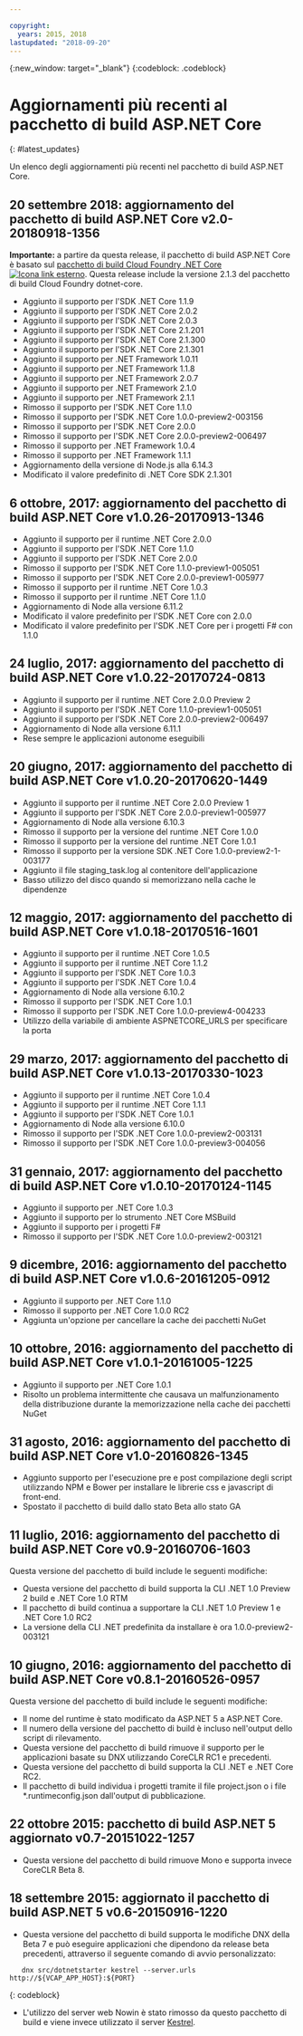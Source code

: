 ```yaml
---

copyright:
  years: 2015, 2018
lastupdated: "2018-09-20"
---
```


{:new_window: target="_blank"}
{:codeblock: .codeblock}

# Aggiornamenti più recenti al pacchetto di build ASP.NET Core
{: #latest_updates}

Un elenco degli aggiornamenti più recenti nel pacchetto di build ASP.NET Core.

## 20 settembre 2018: aggiornamento del pacchetto di build ASP.NET Core v2.0-20180918-1356

**Importante:** a partire da questa release, il pacchetto di build ASP.NET Core è basato sul [pacchetto di build Cloud Foundry .NET Core ![Icona link esterno](../../icons/launch-glyph.svg "Icona link esterno")](https://docs.cloudfoundry.org/buildpacks/dotnet-core/index.html). Questa release include la versione 2.1.3 del pacchetto di build Cloud Foundry dotnet-core.

* Aggiunto il supporto per l'SDK .NET Core 1.1.9
* Aggiunto il supporto per l'SDK .NET Core 2.0.2
* Aggiunto il supporto per l'SDK .NET Core 2.0.3
* Aggiunto il supporto per l'SDK .NET Core 2.1.201
* Aggiunto il supporto per l'SDK .NET Core 2.1.300
* Aggiunto il supporto per l'SDK .NET Core 2.1.301
* Aggiunto il supporto per .NET Framework 1.0.11
* Aggiunto il supporto per .NET Framework 1.1.8
* Aggiunto il supporto per .NET Framework 2.0.7
* Aggiunto il supporto per .NET Framework 2.1.0
* Aggiunto il supporto per .NET Framework 2.1.1
* Rimosso il supporto per l'SDK .NET Core 1.1.0
* Rimosso il supporto per l'SDK .NET Core 1.0.0-preview2-003156
* Rimosso il supporto per l'SDK .NET Core 2.0.0
* Rimosso il supporto per l'SDK .NET Core 2.0.0-preview2-006497
* Rimosso il supporto per .NET Framework 1.0.4
* Rimosso il supporto per .NET Framework 1.1.1
* Aggiornamento della versione di Node.js alla 6.14.3
* Modificato il valore predefinito di .NET Core SDK 2.1.301

## 6 ottobre, 2017: aggiornamento del pacchetto di build ASP.NET Core v1.0.26-20170913-1346
* Aggiunto il supporto per il runtime .NET Core 2.0.0
* Aggiunto il supporto per l'SDK .NET Core 1.1.0
* Aggiunto il supporto per l'SDK .NET Core 2.0.0
* Rimosso il supporto per l'SDK .NET Core 1.1.0-preview1-005051
* Rimosso il supporto per l'SDK .NET Core 2.0.0-preview1-005977
* Rimosso il supporto per il runtime .NET Core 1.0.3
* Rimosso il supporto per il runtime .NET Core 1.1.0
* Aggiornamento di Node alla versione 6.11.2
* Modificato il valore predefinito per l'SDK .NET Core con 2.0.0
* Modificato il valore predefinito per l'SDK .NET Core per i progetti F# con 1.1.0

## 24 luglio, 2017: aggiornamento del pacchetto di build ASP.NET Core v1.0.22-20170724-0813

* Aggiunto il supporto per il runtime .NET Core 2.0.0 Preview 2
* Aggiunto il supporto per l'SDK .NET Core 1.1.0-preview1-005051
* Aggiunto il supporto per l'SDK .NET Core 2.0.0-preview2-006497
* Aggiornamento di Node alla versione 6.11.1
* Rese sempre le applicazioni autonome eseguibili

## 20 giugno, 2017: aggiornamento del pacchetto di build ASP.NET Core v1.0.20-20170620-1449

* Aggiunto il supporto per il runtime .NET Core 2.0.0 Preview 1
* Aggiunto il supporto per l'SDK .NET Core 2.0.0-preview1-005977
* Aggiornamento di Node alla versione 6.10.3
* Rimosso il supporto per la versione del runtime .NET Core 1.0.0
* Rimosso il supporto per la versione del runtime .NET Core 1.0.1
* Rimosso il supporto per la versione SDK .NET Core 1.0.0-preview2-1-003177
* Aggiunto il file staging_task.log al contenitore dell'applicazione
* Basso utilizzo del disco quando si memorizzano nella cache le dipendenze

## 12 maggio, 2017: aggiornamento del pacchetto di build ASP.NET Core v1.0.18-20170516-1601

* Aggiunto il supporto per il runtime .NET Core 1.0.5
* Aggiunto il supporto per il runtime .NET Core 1.1.2
* Aggiunto il supporto per l'SDK .NET Core 1.0.3
* Aggiunto il supporto per l'SDK .NET Core 1.0.4
* Aggiornamento di Node alla versione 6.10.2
* Rimosso il supporto per l'SDK .NET Core 1.0.1
* Rimosso il supporto per l'SDK .NET Core 1.0.0-preview4-004233
* Utilizzo della variabile di ambiente ASPNETCORE_URLS per specificare la porta

## 29 marzo, 2017: aggiornamento del pacchetto di build ASP.NET Core v1.0.13-20170330-1023

* Aggiunto il supporto per il runtime .NET Core 1.0.4
* Aggiunto il supporto per il runtime .NET Core 1.1.1
* Aggiunto il supporto per l'SDK .NET Core 1.0.1
* Aggiornamento di Node alla versione 6.10.0
* Rimosso il supporto per l'SDK .NET Core 1.0.0-preview2-003131
* Rimosso il supporto per l'SDK .NET Core 1.0.0-preview3-004056

## 31 gennaio, 2017: aggiornamento del pacchetto di build ASP.NET Core v1.0.10-20170124-1145

* Aggiunto il supporto per .NET Core 1.0.3
* Aggiunto il supporto per lo strumento .NET Core MSBuild
* Aggiunto il supporto per i progetti F#
* Rimosso il supporto per l'SDK .NET Core 1.0.0-preview2-003121

## 9 dicembre, 2016: aggiornamento del pacchetto di build ASP.NET Core v1.0.6-20161205-0912

* Aggiunto il supporto per .NET Core 1.1.0
* Rimosso il supporto per .NET Core 1.0.0 RC2
* Aggiunta un'opzione per cancellare la cache dei pacchetti NuGet

## 10 ottobre, 2016: aggiornamento del pacchetto di build ASP.NET Core v1.0.1-20161005-1225

* Aggiunto il supporto per .NET Core 1.0.1
* Risolto un problema intermittente che causava un malfunzionamento della distribuzione durante la memorizzazione nella cache dei pacchetti NuGet

## 31 agosto, 2016: aggiornamento del pacchetto di build ASP.NET Core v1.0-20160826-1345

* Aggiunto supporto per l'esecuzione pre e post compilazione degli script utilizzando NPM e Bower per installare le librerie css e javascript di front-end.
* Spostato il pacchetto di build dallo stato Beta allo stato GA

## 11 luglio, 2016: aggiornamento del pacchetto di build ASP.NET Core v0.9-20160706-1603

Questa versione del pacchetto di build include le seguenti modifiche:

* Questa versione del pacchetto di build supporta la CLI .NET 1.0 Preview 2 build e .NET Core 1.0 RTM
* Il pacchetto di build continua a supportare la CLI .NET 1.0 Preview 1 e .NET Core 1.0 RC2
* La versione della CLI .NET predefinita da installare è ora 1.0.0-preview2-003121

## 10 giugno, 2016: aggiornamento del pacchetto di build ASP.NET Core v0.8.1-20160526-0957

Questa versione del pacchetto di build include le seguenti modifiche:

* Il nome del runtime è stato modificato da ASP.NET 5 a ASP.NET Core.
* Il numero della versione del pacchetto di build è incluso nell'output dello script di rilevamento.
* Questa versione del pacchetto di build rimuove il supporto per le applicazioni basate su DNX utilizzando CoreCLR RC1 e precedenti.
* Questa versione del pacchetto di build supporta la CLI .NET e .NET Core RC2.
* Il pacchetto di build individua i progetti tramite il file project.json o i file *.runtimeconfig.json dall'output di pubblicazione.

## 22 ottobre 2015: pacchetto di build ASP.NET 5 aggiornato v0.7-20151022-1257

* Questa versione del pacchetto di build rimuove Mono e supporta invece CoreCLR Beta 8.

## 18 settembre 2015: aggiornato il pacchetto di build ASP.NET 5 v0.6-20150916-1220

* Questa versione del pacchetto di build supporta le modifiche DNX della Beta 7 e può eseguire applicazioni che dipendono da release beta precedenti, attraverso il seguente comando di avvio personalizzato:

```
   dnx src/dotnetstarter kestrel --server.urls http://${VCAP_APP_HOST}:${PORT}
```
{: codeblock}

* L'utilizzo del server web Nowin è stato rimosso da questo pacchetto di build e viene invece utilizzato il server [Kestrel](https://github.com/aspnet/KestrelHttpServer).
